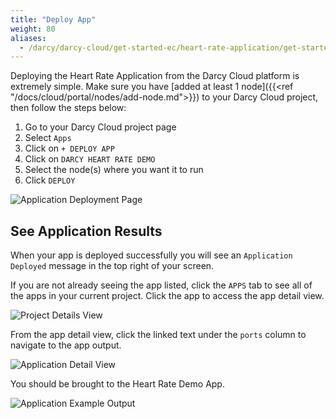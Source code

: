 ```yaml
---
title: "Deploy App"
weight: 80
aliases:
  - /darcy/darcy-cloud/get-started-ec/heart-rate-application/get-started-deploy-app
---
```


Deploying the Heart Rate Application from the Darcy Cloud platform is extremely simple. Make sure
you have [added at least 1 node]({{<ref "/docs/cloud/portal/nodes/add-node.md">}}) to your Darcy Cloud project, then
follow the steps below:

1. Go to your Darcy Cloud project page
2. Select `Apps`
3. Click on `+ DEPLOY APP`
4. Click on `DARCY HEART RATE DEMO`
5. Select the node(s) where you want it to run
6. Click `DEPLOY`

![Application Deployment Page](/images/12done.png)

## See Application Results

When your app is deployed successfully you will see an `Application Deployed` message in the top
right of your screen.

If you are not already seeing the app listed, click the `APPS` tab to see all of the apps in your
current project. Click the app to access the app detail view.

![Project Details View](/images/13done.png)

From the app detail view, click the linked text under the `ports` column to navigate to the app
output.

![Application Detail View](/images/14done.png)

You should be brought to the Heart Rate Demo App.

![Application Example Output](/images/15done.png)
